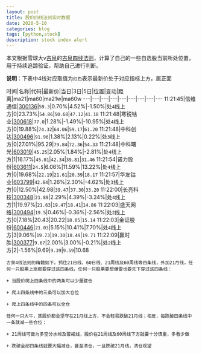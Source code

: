 ```yaml
---
layout: post
title: 股价四线法则实时数据
date: 2020-5-10
categories: blog
tags: [python,stock]
description: stock index alert
---
```



本文根据雪球大v[古泉](https://xueqiu.com/u/7148646888)的[古泉四线法则](https://xueqiu.com/7148646888/130498192)，计算了自己的一些自选股当前所处位置，用于持续追踪验证，帮助自己进行判断。

**说明**：下表中4线对应取值为`红色`表示最新价处于对应指标上方，属正面

时间|名称|代码|最新价|当日|3日|5日|位置|变动|距离|ma21|ma60|ma21w|ma60w
---|---|---|---|---|---|---|---|---
11:21:45|信维通信|[300136](https://xueqiu.com/S/SZ300136)|`59.3`|0.70%|4.52%|-1.50%|处`4`线上方|0|23.73%|`54.86`|`50.68`|`47.12`|`41.18`
11:21:48|寒锐钴业|[300618](https://xueqiu.com/S/SZ300618)|`77.0`|1.28%|-1.49%|-10.95%|处`4`线上方|0|19.88%|`74.32`|`64.06`|`59.17`|`61.20`
11:21:48|中科创达|[300496](https://xueqiu.com/S/SZ300496)|`91.96`|1.38%|2.13%|0.22%|处`3`线上方|0|27.01%|95.29|`79.84`|`72.36`|`54.33`
11:21:48|中科曙光|[603019](https://xueqiu.com/S/SH603019)|`45.25`|2.05%|1.84%|-2.81%|处`4`线上方|1|16.17%|`45.01`|`42.34`|`39.81`|`31.46`
11:21:54|诺力股份|[603611](https://xueqiu.com/S/SH603611)|`24.5`|6.06%|11.59%|13.22%|处`4`线上方|0|19.68%|`22.19`|`21.61`|`20.39`|`18.17`
11:21:57|华友钴业|[603799](https://xueqiu.com/S/SH603799)|`42.64`|1.26%|2.30%|-4.62%|处`3`线上方|0|12.50%|42.98|`39.47`|`37.30`|`33.20`
11:22:00|长亮科技|[300348](https://xueqiu.com/S/SZ300348)|`21.89`|2.29%|4.39%|-3.24%|处`4`线上方|1|19.97%|`21.63`|`19.47`|`18.41`|`14.86`
11:22:03|盛天网络|[300494](https://xueqiu.com/S/SZ300494)|`19.5`|0.46%|-0.36%|-2.56%|处`2`线上方|0|7.18%|20.43|20.22|`18.05`|`15.14`
11:22:03|金证股份|[600446](https://xueqiu.com/S/SH600446)|`21.03`|5.15%|10.41%|7.70%|处`4`线上方|3|9.06%|`19.73`|`19.30`|`18.49`|`19.71`
11:22:09|赢时胜|[300377](https://xueqiu.com/S/SZ300377)|`9.67`|2.00%|3.00%|-0.21%|处`2`线上方|2|-1.56%|9.69|`9.39`|`9.59`|10.68

```
古泉4线法则的精髓如下。抓住21日线、60日线、21周线及60周线等四条线，外加21月线，任何一只股票上涨都要穿过这四条线，任何一只股票要想爆雷也要先下穿过这四条线：

+ 当股价爬上四条线中的两条可以少量建仓

+ 爬上四条线中的三条可以加大仓位

+ 爬上四条线中的四条可以全仓

任何一只大牛，其股价都会坚守在21月线上方，不会轻易跌破21月线；相反，每跌破四条线中一条就减一些仓位：

+ 21周线可做为多空分水岭及警戒线，股价在21周线及60周线下方就要十分慎重，多看少做

+ 跌破全部四条线就要大幅减仓，甚至清仓，一旦跌破21月线，清仓观望
```